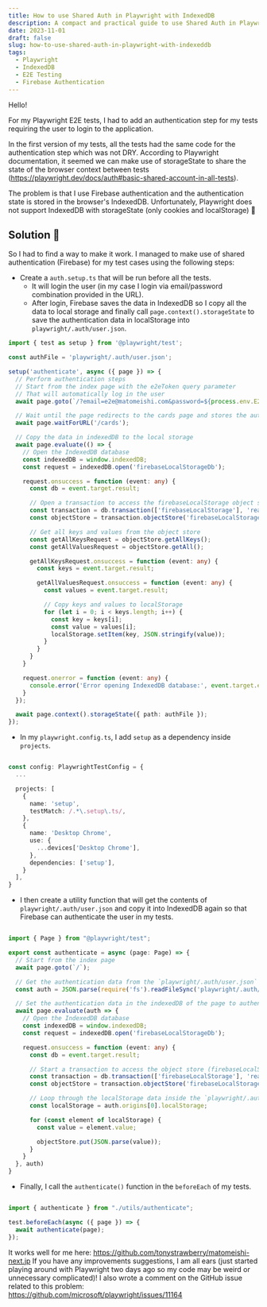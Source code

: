 ```yaml
---
title: How to use Shared Auth in Playwright with IndexedDB
description: A compact and practical guide to use Shared Auth in Playwright with IndexedDB for Firebase Authentication
date: 2023-11-01
draft: false
slug: how-to-use-shared-auth-in-playwright-with-indexeddb
tags:
  - Playwright
  - IndexedDB
  - E2E Testing
  - Firebase Authentication
---
```


Hello!

For my Playwright E2E tests, I had to add an authentication step for my tests requiring the user to login to the application.

In the first version of my tests, all the tests had the same code for the authentication step which was not DRY. According to Playwright documentation, it seemed we can make use of storageState to share the state of the browser context between tests (https://playwright.dev/docs/auth#basic-shared-account-in-all-tests).

The problem is that I use Firebase authentication and the authentication state is stored in the browser's IndexedDB. Unfortunately, Playwright does not support IndexedDB with storageState (only cookies and localStorage) 🥲

## Solution 🎉

So I had to find a way to make it work. I managed to make use of shared authentication (Firebase) for my test cases using the following steps:

- Create a `auth.setup.ts` that will be run before all the tests.
  - It will login the user (in my case I login via email/password combination provided in the URL).
  - After login, Firebase saves the data in IndexedDB so I copy all the data to local storage and finally call `page.context().storageState` to save the authentication data in localStorage into `playwright/.auth/user.json`.

```typescript
import { test as setup } from '@playwright/test';

const authFile = 'playwright/.auth/user.json';

setup('authenticate', async ({ page }) => {
  // Perform authentication steps
  // Start from the index page with the e2eToken query parameter
  // That will automatically log in the user
  await page.goto(`/?email=e2e@matomeishi.com&password=${process.env.E2E_FIREBASE_USER_PASSWORD}`);

  // Wait until the page redirects to the cards page and stores the authentication data in the browser
  await page.waitForURL('/cards');

  // Copy the data in indexedDB to the local storage
  await page.evaluate(() => {
    // Open the IndexedDB database
    const indexedDB = window.indexedDB;
    const request = indexedDB.open('firebaseLocalStorageDb');

    request.onsuccess = function (event: any) {
      const db = event.target.result;

      // Open a transaction to access the firebaseLocalStorage object store
      const transaction = db.transaction(['firebaseLocalStorage'], 'readonly');
      const objectStore = transaction.objectStore('firebaseLocalStorage');

      // Get all keys and values from the object store
      const getAllKeysRequest = objectStore.getAllKeys();
      const getAllValuesRequest = objectStore.getAll();

      getAllKeysRequest.onsuccess = function (event: any) {
        const keys = event.target.result;

        getAllValuesRequest.onsuccess = function (event: any) {
          const values = event.target.result;

          // Copy keys and values to localStorage
          for (let i = 0; i < keys.length; i++) {
            const key = keys[i];
            const value = values[i];
            localStorage.setItem(key, JSON.stringify(value));
          }
        }
      }
    }

    request.onerror = function (event: any) {
      console.error('Error opening IndexedDB database:', event.target.error);
    }
  });

  await page.context().storageState({ path: authFile });
});
```

- In my `playwright.config.ts`,  I add `setup` as a dependency inside `projects`.
```typescript

const config: PlaywrightTestConfig = {
  ...

  projects: [
    {
      name: 'setup',
      testMatch: /.*\.setup\.ts/,
    },
    {
      name: 'Desktop Chrome',
      use: {
        ...devices['Desktop Chrome'],
      },
      dependencies: ['setup'],
    }
  ],
}
```

- I then create a utility function that will get the contents of `playwright/.auth/user.json` and copy it into IndexedDB again so that Firebase can authenticate the user in my tests.

```typescript

import { Page } from "@playwright/test";

export const authenticate = async (page: Page) => {
  // Start from the index page
  await page.goto(`/`);

  // Get the authentication data from the `playwright/.auth/user.json` file (using readFileSync)
  const auth = JSON.parse(require('fs').readFileSync('playwright/.auth/user.json', 'utf8'));

  // Set the authentication data in the indexedDB of the page to authenticate the user
  await page.evaluate(auth => {
    // Open the IndexedDB database
    const indexedDB = window.indexedDB;
    const request = indexedDB.open('firebaseLocalStorageDb');

    request.onsuccess = function (event: any) {
      const db = event.target.result;

      // Start a transaction to access the object store (firebaseLocalStorage)
      const transaction = db.transaction(['firebaseLocalStorage'], 'readwrite');
      const objectStore = transaction.objectStore('firebaseLocalStorage', { keyPath: 'fbase_key' });

      // Loop through the localStorage data inside the `playwright/.auth/user.json` and add it to the object store
      const localStorage = auth.origins[0].localStorage;

      for (const element of localStorage) {
        const value = element.value;

        objectStore.put(JSON.parse(value));
      }
    }
  }, auth)
}
```

-  Finally, I call the `authenticate()` function in the `beforeEach` of my tests.
```typescript

import { authenticate } from "./utils/authenticate";

test.beforeEach(async ({ page }) => {
  await authenticate(page);
});
```

It works well for me here: https://github.com/tonystrawberry/matomeishi-next.jp
If you have any improvements suggestions, I am all ears (just started playing around with Playwright two days ago so my code may be weird or unnecessary complicated)!
I also wrote a comment on the GitHub issue related to this problem: https://github.com/microsoft/playwright/issues/11164
